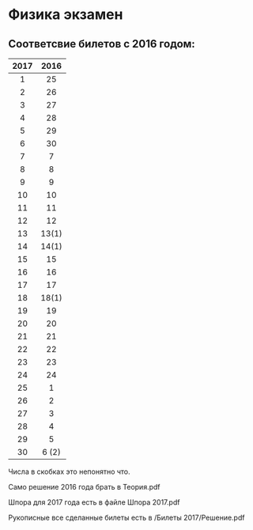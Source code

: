 # Физика экзамен
## Соответсвие билетов с 2016 годом:
| 2017 |  2016 |
|:----:|:-----:|
|   1  |   25  |
|   2  |   26  |
|   3  |   27  |
|   4  |   28  |
|   5  |   29  |
|   6  |   30  |
|   7  |   7   |
|   8  |   8   |
|   9  |   9   |
|  10  |   10  |
|  11  |   11  |
|  12  |   12  |
|  13  | 13(1) |
|  14  | 14(1) |
|  15  |   15  |
|  16  |   16  |
|  17  |   17  |
|  18  | 18(1) |
|  19  |   19  |
|  20  |   20  |
|  21  |   21  |
|  22  |   22  |
|  23  |   23  |
|  24  |   24  |
|  25  |   1   |
|  26  |   2   |
|  27  |   3   |
|  28  |   4   |
|  29  |   5   |
|  30  | 6 (2) |

Числа в скобках это непонятно что.

Само решение 2016 года брать в Теория.pdf

Шпора для 2017 года есть в файле Шпора 2017.pdf

Рукописные все сделанные билеты есть в /Билеты 2017/Решение.pdf
